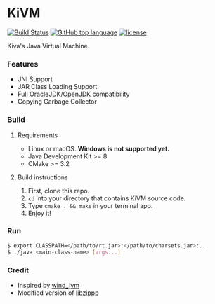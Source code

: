 KiVM
=============
[![Build Status](https://travis-ci.org/imkiva/KiVM.svg?branch=master)](https://travis-ci.org/imkiva/KiVM)
[![GitHub top language](https://img.shields.io/github/languages/top/imkiva/KiVM.svg)](https://github.com/imkiva/KiVM)
[![license](https://img.shields.io/github/license/imkiva/KiVM.svg?colorB=000000)](https://github.com/imkiva/KiVM)

Kiva's Java Virtual Machine.

### Features
- JNI Support
- JAR Class Loading Support
- Full OracleJDK/OpenJDK compatibility
- Copying Garbage Collector

### Build
1. Requirements
    * Linux or macOS. **Windows is not supported yet.**
    * Java Development Kit >= 8
    * CMake >= 3.2

2. Build instructions
    1. First, clone this repo.
    2. `cd` into your directory that contains KiVM source code.
    3. Type `cmake . && make` in your terminal app.
    4. Enjoy it!

### Run
```bash
$ export CLASSPATH=</path/to/rt.jar>:</path/to/charsets.jar>:...
$ ./java <main-class-name> [args...]
```

### Credit
* Inspired by [wind_jvm](https://github.com/wind2412/wind_jvm)
* Modified version of [libzippp](https://github.com/ctabin/libzippp)
